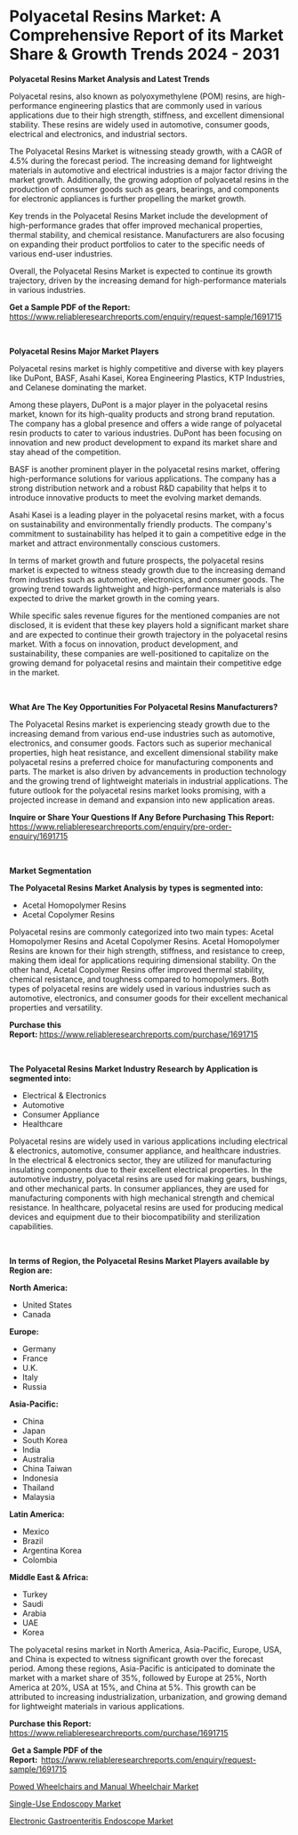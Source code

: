 <p><h1>Polyacetal Resins Market: A Comprehensive Report of its Market Share & Growth Trends 2024 - 2031</h1></p><p><strong>Polyacetal Resins Market Analysis and Latest Trends</strong></p>
<p><p>Polyacetal resins, also known as polyoxymethylene (POM) resins, are high-performance engineering plastics that are commonly used in various applications due to their high strength, stiffness, and excellent dimensional stability. These resins are widely used in automotive, consumer goods, electrical and electronics, and industrial sectors.</p><p>The Polyacetal Resins Market is witnessing steady growth, with a CAGR of 4.5% during the forecast period. The increasing demand for lightweight materials in automotive and electrical industries is a major factor driving the market growth. Additionally, the growing adoption of polyacetal resins in the production of consumer goods such as gears, bearings, and components for electronic appliances is further propelling the market growth.</p><p>Key trends in the Polyacetal Resins Market include the development of high-performance grades that offer improved mechanical properties, thermal stability, and chemical resistance. Manufacturers are also focusing on expanding their product portfolios to cater to the specific needs of various end-user industries.</p><p>Overall, the Polyacetal Resins Market is expected to continue its growth trajectory, driven by the increasing demand for high-performance materials in various industries.</p></p>
<p><strong>Get a Sample PDF of the Report:&nbsp;</strong> <a href="https://www.reliableresearchreports.com/enquiry/request-sample/1691715">https://www.reliableresearchreports.com/enquiry/request-sample/1691715</a></p>
<p>&nbsp;</p>
<p><strong>Polyacetal Resins Major Market Players</strong></p>
<p><p>Polyacetal resins market is highly competitive and diverse with key players like DuPont, BASF, Asahi Kasei, Korea Engineering Plastics, KTP Industries, and Celanese dominating the market. </p><p>Among these players, DuPont is a major player in the polyacetal resins market, known for its high-quality products and strong brand reputation. The company has a global presence and offers a wide range of polyacetal resin products to cater to various industries. DuPont has been focusing on innovation and new product development to expand its market share and stay ahead of the competition.</p><p>BASF is another prominent player in the polyacetal resins market, offering high-performance solutions for various applications. The company has a strong distribution network and a robust R&D capability that helps it to introduce innovative products to meet the evolving market demands.</p><p>Asahi Kasei is a leading player in the polyacetal resins market, with a focus on sustainability and environmentally friendly products. The company's commitment to sustainability has helped it to gain a competitive edge in the market and attract environmentally conscious customers.</p><p>In terms of market growth and future prospects, the polyacetal resins market is expected to witness steady growth due to the increasing demand from industries such as automotive, electronics, and consumer goods. The growing trend towards lightweight and high-performance materials is also expected to drive the market growth in the coming years.</p><p>While specific sales revenue figures for the mentioned companies are not disclosed, it is evident that these key players hold a significant market share and are expected to continue their growth trajectory in the polyacetal resins market. With a focus on innovation, product development, and sustainability, these companies are well-positioned to capitalize on the growing demand for polyacetal resins and maintain their competitive edge in the market.</p></p>
<p>&nbsp;</p>
<p><strong>What Are The Key Opportunities For Polyacetal Resins Manufacturers?</strong></p>
<p><p>The Polyacetal Resins market is experiencing steady growth due to the increasing demand from various end-use industries such as automotive, electronics, and consumer goods. Factors such as superior mechanical properties, high heat resistance, and excellent dimensional stability make polyacetal resins a preferred choice for manufacturing components and parts. The market is also driven by advancements in production technology and the growing trend of lightweight materials in industrial applications. The future outlook for the polyacetal resins market looks promising, with a projected increase in demand and expansion into new application areas.</p></p>
<p><strong>Inquire or Share Your Questions If Any Before Purchasing This Report:</strong> <a href="https://www.reliableresearchreports.com/enquiry/pre-order-enquiry/1691715">https://www.reliableresearchreports.com/enquiry/pre-order-enquiry/1691715</a></p>
<p>&nbsp;</p>
<p><strong>Market Segmentation</strong></p>
<p><strong>The Polyacetal Resins Market Analysis by types is segmented into:</strong></p>
<p><ul><li>Acetal Homopolymer Resins</li><li>Acetal Copolymer Resins</li></ul></p>
<p><p>Polyacetal resins are commonly categorized into two main types: Acetal Homopolymer Resins and Acetal Copolymer Resins. Acetal Homopolymer Resins are known for their high strength, stiffness, and resistance to creep, making them ideal for applications requiring dimensional stability. On the other hand, Acetal Copolymer Resins offer improved thermal stability, chemical resistance, and toughness compared to homopolymers. Both types of polyacetal resins are widely used in various industries such as automotive, electronics, and consumer goods for their excellent mechanical properties and versatility.</p></p>
<p><strong>Purchase this Report:&nbsp;</strong><a href="https://www.reliableresearchreports.com/purchase/1691715">https://www.reliableresearchreports.com/purchase/1691715</a></p>
<p>&nbsp;</p>
<p><strong>The Polyacetal Resins Market Industry Research by Application is segmented into:</strong></p>
<p><ul><li>Electrical & Electronics</li><li>Automotive</li><li>Consumer Appliance</li><li>Healthcare</li></ul></p>
<p><p>Polyacetal resins are widely used in various applications including electrical & electronics, automotive, consumer appliance, and healthcare industries. In the electrical & electronics sector, they are utilized for manufacturing insulating components due to their excellent electrical properties. In the automotive industry, polyacetal resins are used for making gears, bushings, and other mechanical parts. In consumer appliances, they are used for manufacturing components with high mechanical strength and chemical resistance. In healthcare, polyacetal resins are used for producing medical devices and equipment due to their biocompatibility and sterilization capabilities.</p></p>
<p>&nbsp;</p>
<p><strong>In terms of Region, the Polyacetal Resins Market Players available by Region are:</strong></p>
<p>
    <p> <strong> North America: </strong>
        <ul>
            <li>United States</li>
            <li>Canada</li>
        </ul>
        </p> 
    <p> <strong> Europe: </strong>
        <ul>
            <li>Germany</li>
            <li>France</li>
            <li>U.K.</li>
            <li>Italy</li>
            <li>Russia</li>
        </ul>
        </p> 
    <p> <strong> Asia-Pacific: </strong>
        <ul>
            <li>China</li>
            <li>Japan</li>
            <li>South Korea</li>
            <li>India</li>
            <li>Australia</li>
            <li>China Taiwan</li>
            <li>Indonesia</li>
            <li>Thailand</li>
            <li>Malaysia</li>
        </ul>
        </p> 
    <p> <strong> Latin America: </strong>
        <ul>
            <li>Mexico</li>
            <li>Brazil</li>
            <li>Argentina Korea</li>
            <li>Colombia</li>
        </ul>
        </p> 
    <p> <strong> Middle East & Africa: </strong>
        <ul>
            <li>Turkey</li>
            <li>Saudi</li>
            <li>Arabia</li>
            <li>UAE</li>
            <li>Korea</li>
        </ul>
    </p>
    </p>
<p><p>The polyacetal resins market in North America, Asia-Pacific, Europe, USA, and China is expected to witness significant growth over the forecast period. Among these regions, Asia-Pacific is anticipated to dominate the market with a market share of 35%, followed by Europe at 25%, North America at 20%, USA at 15%, and China at 5%. This growth can be attributed to increasing industrialization, urbanization, and growing demand for lightweight materials in various applications.</p></p>
<p><strong>Purchase this Report: </strong><a href="https://www.reliableresearchreports.com/purchase/1691715">https://www.reliableresearchreports.com/purchase/1691715</a></p>
<p>&nbsp;<strong>Get a Sample PDF of the Report:&nbsp;&nbsp;</strong><a href="https://www.reliableresearchreports.com/enquiry/request-sample/1691715">https://www.reliableresearchreports.com/enquiry/request-sample/1691715</a></p>
<p><strong></strong></p>
<p><p><a href="https://view.publitas.com/reportprime-1/powed-wheelchairs-and-manual-wheelchair-market-insights-market-players-and-forecast-till-2030/">Powed Wheelchairs and Manual Wheelchair Market</a></p><p><a href="https://view.publitas.com/reportprime-1/single-use-endoscopy-market-research-report-provides-thorough-industry-overview-which-offers-an-in-depth-analysis-of-product-trends-and-new-market-divisions/">Single-Use Endoscopy Market</a></p><p><a href="https://view.publitas.com/reportprime-1/electronic-gastroenteritis-endoscope-market-research-report-forecasted-for-period-from-2023-2030-by-market-type-market-application-and-region/">Electronic Gastroenteritis Endoscope Market</a></p></p>